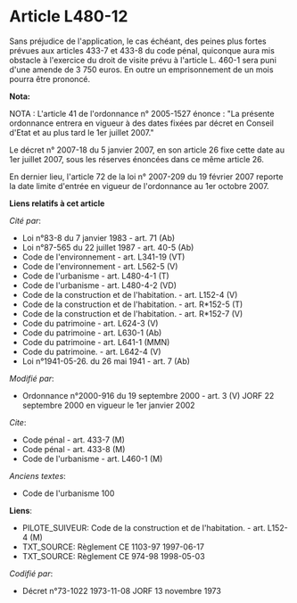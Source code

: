 # Article L480-12

Sans préjudice de l'application, le cas échéant, des peines plus fortes prévues aux articles 433-7 et 433-8 du code pénal,
quiconque aura mis obstacle à l'exercice du droit de visite prévu à l'article L. 460-1 sera puni d'une amende de 3 750 euros.
En outre un emprisonnement de un mois pourra être prononcé.

**Nota:**

NOTA : L'article 41 de l'ordonnance n° 2005-1527 énonce : "La présente ordonnance entrera en vigueur à des dates fixées par
décret en Conseil d'Etat et au plus tard le 1er juillet 2007."

Le décret n° 2007-18 du 5 janvier 2007, en son article 26 fixe cette date au 1er juillet 2007, sous les réserves énoncées
dans ce même article 26.

En dernier lieu, l'article 72 de la loi n° 2007-209 du 19 février 2007 reporte la date limite d'entrée en vigueur de
l'ordonnance au 1er octobre 2007.

**Liens relatifs à cet article**

_Cité par_:

  - Loi n°83-8 du 7 janvier 1983 - art. 71 (Ab)
  - Loi n°87-565 du 22 juillet 1987 - art. 40-5 (Ab)
  - Code de l'environnement - art. L341-19 (VT)
  - Code de l'environnement - art. L562-5 (V)
  - Code de l'urbanisme - art. L480-4-1 (T)
  - Code de l'urbanisme - art. L480-4-2 (VD)
  - Code de la construction et de l'habitation. - art. L152-4 (V)
  - Code de la construction et de l'habitation. - art. R*152-5 (T)
  - Code de la construction et de l'habitation. - art. R*152-7 (V)
  - Code du patrimoine - art. L624-3 (V)
  - Code du patrimoine - art. L630-1 (Ab)
  - Code du patrimoine - art. L641-1 (MMN)
  - Code du patrimoine. - art. L642-4 (V)
  - Loi n°1941-05-26. du 26 mai 1941 - art. 7 (Ab)

_Modifié par_:

  - Ordonnance n°2000-916 du 19 septembre 2000 - art. 3 (V) JORF 22 septembre 2000 en vigueur le 1er janvier 2002

_Cite_:

  - Code pénal - art. 433-7 (M)
  - Code pénal - art. 433-8 (M)
  - Code de l'urbanisme - art. L460-1 (M)

_Anciens textes_:

  - Code de l'urbanisme 100

**Liens**:

  - PILOTE_SUIVEUR: Code de la construction et de l'habitation. - art. L152-4 (M)
  - TXT_SOURCE: Règlement CE 1103-97 1997-06-17
  - TXT_SOURCE: Règlement CE 974-98 1998-05-03

_Codifié par_:

  - Décret n°73-1022 1973-11-08 JORF 13 novembre 1973
